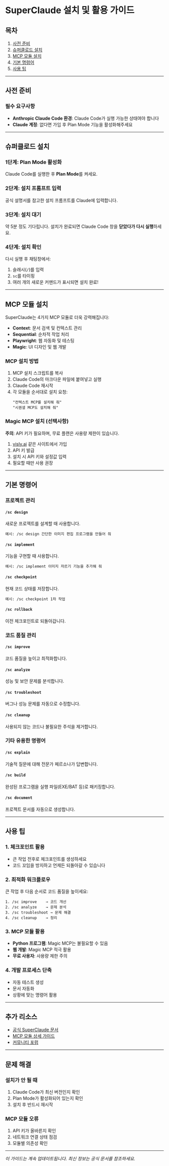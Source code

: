 # SuperClaude 설치 및 활용 가이드

## 목차
1. [사전 준비](#사전-준비)
2. [슈퍼클로드 설치](#슈퍼클로드-설치)
3. [MCP 모듈 설치](#mcp-모듈-설치)
4. [기본 명령어](#기본-명령어)
5. [사용 팁](#사용-팁)

---

## 사전 준비

### 필수 요구사항
- **Anthropic Claude Code 환경**: Claude Code가 실행 가능한 상태여야 합니다
- **Claude 계정**: 없다면 가입 후 Plan Mode 기능을 활성화해주세요

---

## 슈퍼클로드 설치

### 1단계: Plan Mode 활성화
Claude Code를 실행한 후 **Plan Mode**를 켜세요.

### 2단계: 설치 프롬프트 입력
공식 설명서를 참고한 설치 프롬프트를 Claude에 입력합니다.

### 3단계: 설치 대기
약 5분 정도 기다립니다. 설치가 완료되면 Claude Code 창을 **닫았다가 다시 실행**하세요.

### 4단계: 설치 확인
다시 실행 후 채팅창에서:
1. 슬래시(`/`)를 입력
2. `sc`를 타이핑
3. 여러 개의 새로운 커맨드가 표시되면 설치 완료!

---

## MCP 모듈 설치

SuperClaude는 4가지 MCP 모듈로 더욱 강력해집니다:
- **Context**: 문서 검색 및 컨텍스트 관리
- **Sequential**: 순차적 작업 처리
- **Playwright**: 웹 자동화 및 테스팅
- **Magic**: UI 디자인 및 웹 개발

### MCP 설치 방법

1. MCP 설치 스크립트를 복사
2. Claude Code의 마크다운 파일에 붙여넣고 실행
3. Claude Code 재시작
4. 각 모듈을 순서대로 설치 요청:
   ```
   "컨텍스트 MCP를 설치해 줘"
   "시퀀셜 MCP도 설치해 줘"
   ```

### Magic MCP 설치 (선택사항)

**주의**: API 키가 필요하며, 무료 플랜은 사용량 제한이 있습니다.

1. [visly.ai](https://visly.ai) 같은 사이트에서 가입
2. API 키 발급
3. 설치 시 API 키와 설정값 입력
4. 필요할 때만 사용 권장

---

## 기본 명령어

### 프로젝트 관리

#### `/sc design`
새로운 프로젝트를 설계할 때 사용합니다.
```
예시: /sc design 간단한 이미지 편집 프로그램을 만들어 줘
```

#### `/sc implement`
기능을 구현할 때 사용합니다.
```
예시: /sc implement 이미지 자르기 기능을 추가해 줘
```

#### `/sc checkpoint`
현재 코드 상태를 저장합니다.
```
예시: /sc checkpoint 1차 작업
```

#### `/sc rollback`
이전 체크포인트로 되돌아갑니다.

### 코드 품질 관리

#### `/sc improve`
코드 품질을 높이고 최적화합니다.

#### `/sc analyze`
성능 및 보안 문제를 분석합니다.

#### `/sc troubleshoot`
버그나 성능 문제를 자동으로 수정합니다.

#### `/sc cleanup`
사용되지 않는 코드나 불필요한 주석을 제거합니다.

### 기타 유용한 명령어

#### `/sc explain`
기술적 질문에 대해 전문가 페르소나가 답변합니다.

#### `/sc build`
완성된 프로그램을 실행 파일(EXE/BAT 등)로 패키징합니다.

#### `/sc document`
프로젝트 문서를 자동으로 생성합니다.

---

## 사용 팁

### 1. 체크포인트 활용
- 큰 작업 전후로 체크포인트를 생성하세요
- 코드 꼬임을 방지하고 언제든 되돌아갈 수 있습니다

### 2. 최적화 워크플로우
큰 작업 후 다음 순서로 코드 품질을 높이세요:
```
1. /sc improve    → 코드 개선
2. /sc analyze    → 문제 분석
3. /sc troubleshoot → 문제 해결
4. /sc cleanup    → 정리
```

### 3. MCP 모듈 활용
- **Python 프로그램**: Magic MCP는 불필요할 수 있음
- **웹 개발**: Magic MCP 적극 활용
- **무료 사용자**: 사용량 제한 주의

### 4. 개발 프로세스 단축
- 자동 테스트 생성
- 문서 자동화
- 상황에 맞는 명령어 활용

---

## 추가 리소스

- [공식 SuperClaude 문서](링크)
- [MCP 모듈 상세 가이드](링크)
- [커뮤니티 포럼](링크)

---

## 문제 해결

### 설치가 안 될 때
1. Claude Code가 최신 버전인지 확인
2. Plan Mode가 활성화되어 있는지 확인
3. 설치 후 반드시 재시작

### MCP 모듈 오류
1. API 키가 올바른지 확인
2. 네트워크 연결 상태 점검
3. 모듈별 의존성 확인

---

*이 가이드는 계속 업데이트됩니다. 최신 정보는 공식 문서를 참조하세요.*